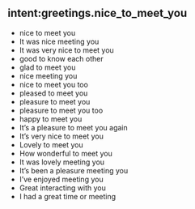 ## intent:greetings.nice_to_meet_you
- nice to meet you
- It was nice meeting you
- It was very nice to meet you
- good to know each other
- glad to meet you
- nice meeting you
- nice to meet you too
- pleased to meet you
- pleasure to meet you
- pleasure to meet you too
- happy to meet you
- It’s a pleasure to meet you again
- It’s very nice to meet you
- Lovely to meet you
- How wonderful to meet you
- It was lovely meeting you
- It’s been a pleasure meeting you
- I’ve enjoyed meeting you
- Great interacting with you
- I had a great time or meeting